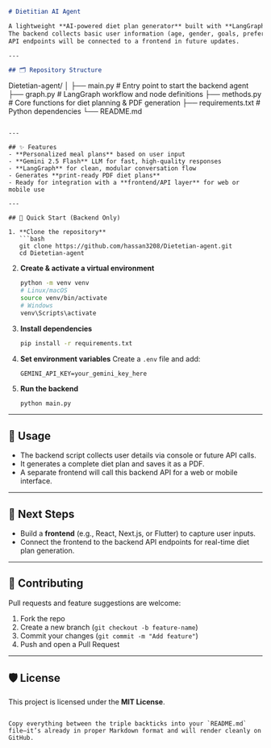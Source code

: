 ```markdown
# Dietitian AI Agent

A lightweight **AI-powered diet plan generator** built with **LangGraph** and **LangChain**, using **Gemini 2.5 Flash** as the language model.  
The backend collects basic user information (age, gender, goals, preferences) and produces a **personalized daily or weekly diet plan** in PDF format.  
API endpoints will be connected to a frontend in future updates.

---

## 🗂 Repository Structure
```

Dietetian-agent/
│
├── main.py          # Entry point to start the backend agent
├── graph.py         # LangGraph workflow and node definitions
├── methods.py       # Core functions for diet planning & PDF generation
├── requirements.txt # Python dependencies
└── README.md

````

---

## ✨ Features
- **Personalized meal plans** based on user input  
- **Gemini 2.5 Flash** LLM for fast, high-quality responses  
- **LangGraph** for clean, modular conversation flow  
- Generates **print-ready PDF diet plans**  
- Ready for integration with a **frontend/API layer** for web or mobile use

---

## 🚀 Quick Start (Backend Only)

1. **Clone the repository**
   ```bash
   git clone https://github.com/hassan3208/Dietetian-agent.git
   cd Dietetian-agent
````

2. **Create & activate a virtual environment**

   ```bash
   python -m venv venv
   # Linux/macOS
   source venv/bin/activate
   # Windows
   venv\Scripts\activate
   ```

3. **Install dependencies**

   ```bash
   pip install -r requirements.txt
   ```

4. **Set environment variables**
   Create a `.env` file and add:

   ```
   GEMINI_API_KEY=your_gemini_key_here
   ```

5. **Run the backend**

   ```bash
   python main.py
   ```

---

## 🧩 Usage

* The backend script collects user details via console or future API calls.
* It generates a complete diet plan and saves it as a PDF.
* A separate frontend will call this backend API for a web or mobile interface.

---

## 📌 Next Steps

* Build a **frontend** (e.g., React, Next.js, or Flutter) to capture user inputs.
* Connect the frontend to the backend API endpoints for real-time diet plan generation.

---

## 🤝 Contributing

Pull requests and feature suggestions are welcome:

1. Fork the repo
2. Create a new branch (`git checkout -b feature-name`)
3. Commit your changes (`git commit -m "Add feature"`)
4. Push and open a Pull Request

---

## 🛡 License

This project is licensed under the **MIT License**.

```

Copy everything between the triple backticks into your `README.md` file—it’s already in proper Markdown format and will render cleanly on GitHub.
```
